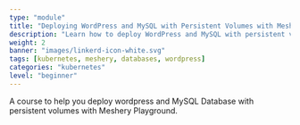 ```yaml
---
type: "module"
title: "Deploying WordPress and MySQL with Persistent Volumes with Meshery"
description: "Learn how to deploy WordPress and MySQL with persistent volumes with Meshery Playground"
weight: 2
banner: "images/linkerd-icon-white.svg"
tags: [kubernetes, meshery, databases, wordpress]
categories: "kubernetes"
level: "beginner"
---
```


A course to help you deploy wordpress and MySQL Database with persistent volumes with Meshery Playground.

